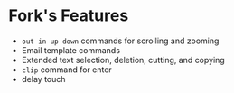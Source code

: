 # Fork's Features
* `out in up down` commands for scrolling and zooming
* Email template commands
* Extended text selection, deletion, cutting, and copying
* `clip` command for enter
* delay touch
